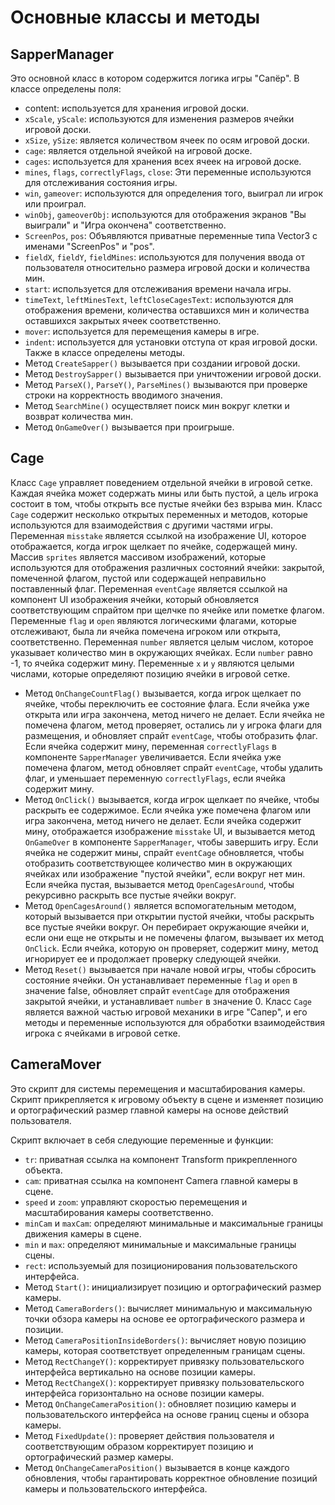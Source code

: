 # Основные классы и методы
## SapperManager
Это основной класс в котором содержится логика игры "Сапёр".
В классе определены поля:
- content: используется для хранения игровой доски.
- `xScale`, `yScale`: используются для изменения размеров ячейки игровой доски.
- `xSize`, `ySize`: является количеством ячеек по осям игровой доски.
- `cage`: является отдельной ячейкой на игровой доске.
- `cages`: используется для хранения всех ячеек на игровой доске.
- `mines`, `flags`, `correctlyFlags`, `close`: Эти переменные используются для отслеживания состояния игры.
- `win`, `gameover`: используются для определения того, выиграл ли игрок или проиграл.
- `winObj`, `gameoverObj`: используются для отображения экранов "Вы выиграли" и "Игра окончена" соответственно.
- `ScreenPos`, `pos`: Объявляются приватные переменные типа Vector3 с именами "ScreenPos" и "pos".
- `fieldX`, `fieldY`, `fieldMines`: используются для получения ввода от пользователя относительно размера игровой доски и количества мин.
- `start`: используется для отслеживания времени начала игры.
- `timeText`, `leftMinesText`, `leftCloseCagesText`: используются для отображения времени, количества оставшихся мин и количества оставшихся закрытых ячеек соответственно.
- `mover`: используется для перемещения камеры в игре.
- `indent`: используется для установки отступа от края игровой доски.
Также в классе определены методы.
- Метод `CreateSapper()` вызывается при создании игровой доски.
- Метод `DestroySapper()` вызывается при уничтожении игровой доски.
- Метод `ParseX()`, `ParseY()`, `ParseMines()` вызываются при проверке строки на корректность вводимого значения.
- Метод `SearchMine()` осуществляет поиск мин вокруг клетки и возврат количества мин.
- Метод `OnGameOver()` вызывается при проигрыше.
## Cage
Класс `Cage` управляет поведением отдельной ячейки в игровой сетке. Каждая ячейка может содержать мины или быть пустой, а цель игрока состоит в том, чтобы открыть все пустые ячейки без взрыва мин.
Класс `Cage` содержит несколько открытых переменных и методов, которые используются для взаимодействия с другими частями игры. Переменная `misstake` является ссылкой на изображение UI, которое отображается, когда игрок щелкает по ячейке, содержащей мину. Массив `sprites` является массивом изображений, которые используются для отображения различных состояний ячейки: закрытой, помеченной флагом, пустой или содержащей неправильно поставленный флаг. Переменная `eventCage` является ссылкой на компонент UI изображения ячейки, который обновляется соответствующим спрайтом при щелчке по ячейке или пометке флагом.
Переменные `flag` и `open` являются логическими флагами, которые отслеживают, была ли ячейка помечена игроком или открыта, соответственно. Переменная `number` является целым числом, которое указывает количество мин в окружающих ячейках. Если `number` равно -1, то ячейка содержит мину. Переменные `x` и `y` являются целыми числами, которые определяют позицию ячейки в игровой сетке.
- Метод `OnChangeCountFlag()` вызывается, когда игрок щелкает по ячейке, чтобы переключить ее состояние флага. Если ячейка уже открыта или игра закончена, метод ничего не делает. Если ячейка не помечена флагом, метод проверяет, остались ли у игрока флаги для размещения, и обновляет спрайт `eventCage`, чтобы отобразить флаг. Если ячейка содержит мину, переменная `correctlyFlags` в компоненте `SapperManager` увеличивается. Если ячейка уже помечена флагом, метод обновляет спрайт `eventCage`, чтобы удалить флаг, и уменьшает переменную `correctlyFlags`, если ячейка содержит мину.
- Метод `OnClick()` вызывается, когда игрок щелкает по ячейке, чтобы раскрыть ее содержимое. Если ячейка уже помечена флагом или игра закончена, метод ничего не делает. Если ячейка содержит мину, отображается изображение `misstake` UI, и вызывается метод `OnGameOver` в компоненте `SapperManager`, чтобы завершить игру. Если ячейка не содержит мины, спрайт `eventCage` обновляется, чтобы отобразить соответствующее количество мин в окружающих ячейках или изображение "пустой ячейки", если вокруг нет мин. Если ячейка пустая, вызывается метод `OpenCagesAround`, чтобы рекурсивно раскрыть все пустые ячейки вокруг.
- Метод `OpenCagesAround()` является вспомогательным методом, который вызывается при открытии пустой ячейки, чтобы раскрыть все пустые ячейки вокруг. Он перебирает окружающие ячейки и, если они еще не открыты и не помечены флагом, вызывает их метод `OnClick`. Если ячейка, которую он проверяет, содержит мину, метод игнорирует ее и продолжает проверку следующей ячейки.
- Метод `Reset()` вызывается при начале новой игры, чтобы сбросить состояние ячейки. Он устанавливает переменные `flag` и `open` в значение false, обновляет спрайт `eventCage` для отображения закрытой ячейки, и устанавливает `number` в значение 0.
Класс `Cage` является важной частью игровой механики в игре "Сапер", и его методы и переменные используются для обработки взаимодействия игрока с ячейками в игровой сетке.
## CameraMover
Это скрипт для системы перемещения и масштабирования камеры. Скрипт прикрепляется к игровому объекту в сцене и изменяет позицию и ортографический размер главной камеры на основе действий пользователя.

Скрипт включает в себя следующие переменные и функции:
- `tr`: приватная ссылка на компонент Transform прикрепленного объекта.
- `cam`: приватная ссылка на компонент Camera главной камеры в сцене.
- `speed` и `zoom`: управляют скоростью перемещения и масштабирования камеры соответственно.
- `minCam` и `maxCam`: определяют минимальные и максимальные границы движения камеры в сцене.
- `min` и `max`: определяют минимальные и максимальные границы сцены.
- `rect`: используемый для позиционирования пользовательского интерфейса.
- Метод `Start()`: инициализирует позицию и ортографический размер камеры.
- Метод `CameraBorders()`: вычисляет минимальную и максимальную точки обзора камеры на основе ее ортографического размера и позиции.
- Метод `CameraPositionInsideBorders()`: вычисляет новую позицию камеры, которая соответствует определенным границам сцены.
- Метод `RectChangeY()`: корректирует привязку пользовательского интерфейса вертикально на основе позиции камеры.
- Метод `RectChangeX()`: корректирует привязку пользовательского интерфейса горизонтально на основе позиции камеры.
- Метод `OnChangeCameraPosition()`: обновляет позицию камеры и пользовательского интерфейса на основе границ сцены и обзора камеры.
- Метод `FixedUpdate()`: проверяет действия пользователя и соответствующим образом корректирует позицию и ортографический размер камеры.
- Метод `OnChangeCameraPosition()` вызывается в конце каждого обновления, чтобы гарантировать корректное обновление позиций камеры и пользовательского интерфейса.
